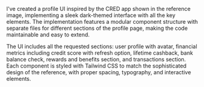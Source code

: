 I've created a profile UI inspired by the CRED app shown in the reference image, implementing a sleek dark-themed interface with all the key elements. The implementation features a modular component structure with separate files for different sections of the profile page, making the code maintainable and easy to extend.

The UI includes all the requested sections: user profile with avatar, financial metrics including credit score with refresh option, lifetime cashback, bank balance check, rewards and benefits section, and transactions section. Each component is styled with Tailwind CSS to match the sophisticated design of the reference, with proper spacing, typography, and interactive elements.
